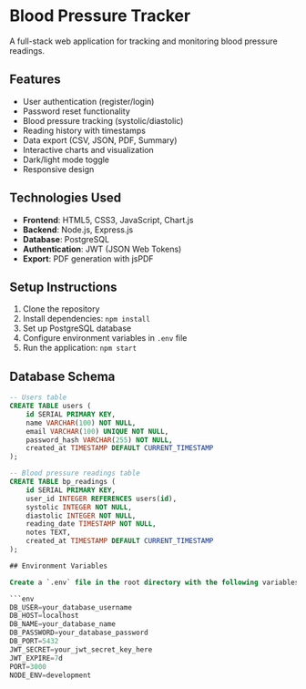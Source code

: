 # Blood Pressure Tracker

A full-stack web application for tracking and monitoring blood pressure readings.

## Features

- User authentication (register/login)
- Password reset functionality
- Blood pressure tracking (systolic/diastolic)
- Reading history with timestamps
- Data export (CSV, JSON, PDF, Summary)
- Interactive charts and visualization
- Dark/light mode toggle
- Responsive design

## Technologies Used

- **Frontend**: HTML5, CSS3, JavaScript, Chart.js
- **Backend**: Node.js, Express.js
- **Database**: PostgreSQL
- **Authentication**: JWT (JSON Web Tokens)
- **Export**: PDF generation with jsPDF

## Setup Instructions

1. Clone the repository
2. Install dependencies: `npm install`
3. Set up PostgreSQL database
4. Configure environment variables in `.env` file
5. Run the application: `npm start`

## Database Schema

```sql
-- Users table
CREATE TABLE users (
    id SERIAL PRIMARY KEY,
    name VARCHAR(100) NOT NULL,
    email VARCHAR(100) UNIQUE NOT NULL,
    password_hash VARCHAR(255) NOT NULL,
    created_at TIMESTAMP DEFAULT CURRENT_TIMESTAMP
);

-- Blood pressure readings table
CREATE TABLE bp_readings (
    id SERIAL PRIMARY KEY,
    user_id INTEGER REFERENCES users(id),
    systolic INTEGER NOT NULL,
    diastolic INTEGER NOT NULL,
    reading_date TIMESTAMP NOT NULL,
    notes TEXT,
    created_at TIMESTAMP DEFAULT CURRENT_TIMESTAMP
);

## Environment Variables

Create a `.env` file in the root directory with the following variables:

```env
DB_USER=your_database_username
DB_HOST=localhost
DB_NAME=your_database_name
DB_PASSWORD=your_database_password
DB_PORT=5432
JWT_SECRET=your_jwt_secret_key_here
JWT_EXPIRE=7d
PORT=3000
NODE_ENV=development
